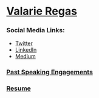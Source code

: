 # [Valarie Regas](https://valarieregas.com)

### Social Media Links:
  * [Twitter](https://twitter.com/ValarieRegas)
  * [LinkedIn](https://www.linkedin.com/in/valarieregas/)
  * [Medium](https://medium.com/@valarieregas)

### [Past Speaking Engagements](https://github.com/ValarieR/Speakers-Bio/blob/master/LinksToPastTalks.md)

### [Resume](https://github.com/ValarieR/Speakers-Bio/blob/master/Resume.md)